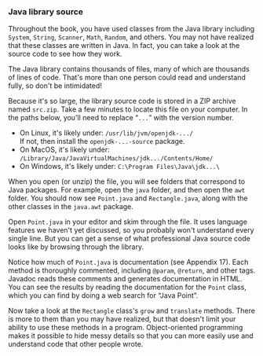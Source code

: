 ###  Java library source



Throughout the book, you have used classes from the Java library including `System`, `String`, `Scanner`, `Math`, `Random`, and others.
You may not have realized that these classes are written in Java.
In fact, you can take a look at the source code to see how they work.


The Java library contains thousands of files, many of which are thousands of lines of code.
That's more than one person could read and understand fully, so don't be intimidated!

Because it's so large, the library source code is stored in a ZIP archive named `src.zip`.
Take a few minutes to locate this file on your computer.
In the paths below, you'll need to replace “`...`” with the version number.



*  On Linux, it's likely under: `/usr/lib/jvm/openjdk-.../`
<br/> If not, then install the `openjdk-...-source` package.
*  On MacOS, it's likely under: <br/> `/Library/Java/JavaVirtualMachines/jdk.../Contents/Home/`
*  On Windows, it's likely under: `C:\Program Files\Java\jdk...\`


When you open (or unzip) the file, you will see folders that correspond to Java packages.
For example, open the `java` folder, and then open the `awt` folder.
You should now see `Point.java` and `Rectangle.java`, along with the other classes in the `java.awt` package.

Open `Point.java` in your editor and skim through the file.
It uses language features we haven't yet discussed, so you probably won't understand every single line.
But you can get a sense of what professional Java source code looks like by browsing through the library.


Notice how much of `Point.java` is documentation (see Appendix 17).
Each method is thoroughly commented, including `@param`, `@return`, and other tags.
Javadoc reads these comments and generates documentation in HTML.
You can see the results by reading the documentation for the `Point` class, which you can find by doing a web search for “Java Point”.

Now take a look at the `Rectangle` class's `grow` and `translate` methods.
There is more to them than you may have realized, but that doesn't limit your ability to use these methods in a program.
Object-oriented programming makes it possible to hide messy details so that you can more easily use and understand code that other people wrote.